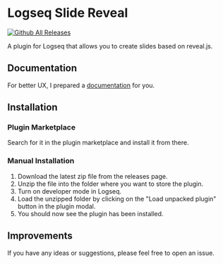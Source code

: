 # Logseq Slide Reveal

[![Github All Releases](https://img.shields.io/github/downloads/vipzhicheng/logseq-plugin-slide-reveal/total.svg)](https://github.com/vipzhicheng/logseq-plugin-slide-reveal/releases)

A plugin for Logseq that allows you to create slides based on reveal.js.

## Documentation

For better UX, I prepared a [documentation](https://www.vipzhicheng.com/logseq-plugin-slide-reveal/) for you.

## Installation

### Plugin Marketplace

Search for it in the plugin marketplace and install it from there.

### Manual Installation

1. Download the latest zip file from the releases page.
1. Unzip the file into the folder where you want to store the plugin.
1. Turn on developer mode in Logseq.
1. Load the unzipped folder by clicking on the "Load unpacked plugin" button in the plugin modal.
1. You should now see the plugin has been installed.

## Improvements

If you have any ideas or suggestions, please feel free to open an issue.
